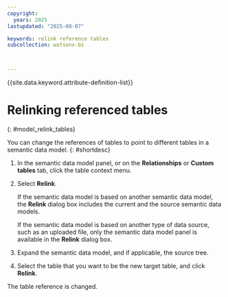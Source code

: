 ```yaml
---
copyright:
  years: 2025
lastupdated: "2025-08-07"

keywords: relink reference tables
subcollection: watsonx-bi



---
```


{{site.data.keyword.attribute-definition-list}}


# Relinking referenced tables
{: #model_relink_tables}

You can change the references of tables to point to different tables in a semantic data model. {: #shortdesc}

1. In the semantic data model panel, or on the **Relationships** or **Custom tables** tab, click the table context menu.

2. Select **Relink**.

   If the semantic data model is based on another semantic data model, the **Relink** dialog box includes the current and the source semantic data models.

   If the semantic data model is based on another type of data source, such as an uploaded file, only the semantic data model panel is available in the **Relink** dialog box.

2. Expand the semantic data model, and if applicable, the source tree.

3. Select the table that you want to be the new target table, and click **Relink**.

  The table reference is changed.
